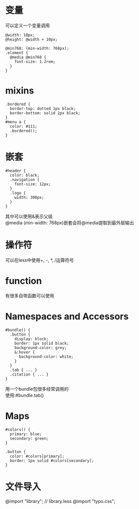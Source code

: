# 变量
可以定义一个变量调用
```
@width: 10px;
@height: @width + 10px;
```

```
@min768: (min-width: 768px);
.element {
  @media @min768 {
    font-size: 1.2rem;
  }
}
```

# mixins
```
.bordered {
  border-top: dotted 1px black;
  border-bottom: solid 2px black;
}
#menu a {
  color: #111;
  .bordered();
}

```

# 嵌套
```
#header {
  color: black;
  .navigation {
    font-size: 12px;
  }
  .logo {
    width: 300px;
  }
}
```
其中可以使用&表示父级  
@media (min-width: 768px)嵌套会将@media提取到最外层输出

# 操作符
可以在less中使用+, -, *, /运算符号

# function
有很多自带函数可以使用

# Namespaces and Accessors
```
#bundle() {
  .button {
    display: block;
    border: 1px solid black;
    background-color: grey;
    &:hover {
      background-color: white;
    }
  }
  .tab { ... }
  .citation { ... }
}
```
用一个bundle包很多经常调用的  
使用:#bundle.tab()

# Maps
```
#colors() {
  primary: blue;
  secondary: green;
}

.button {
  color: #colors[primary];
  border: 1px solid #colors[secondary];
}
```

# 文件导入
@import "library"; // library.less
@import "typo.css";